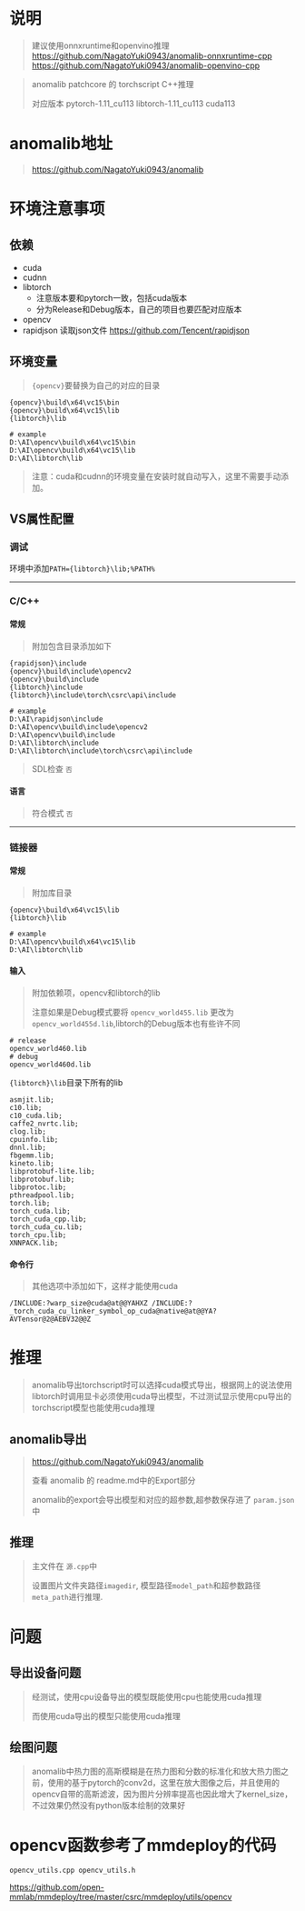 # 说明

> 建议使用onnxruntime和openvino推理
> https://github.com/NagatoYuki0943/anomalib-onnxruntime-cpp
> https://github.com/NagatoYuki0943/anomalib-openvino-cpp

> anomalib patchcore 的 torchscript C++推理
>
> 对应版本 pytorch-1.11_cu113 libtorch-1.11_cu113 cuda113



# anomalib地址

> https://github.com/NagatoYuki0943/anomalib

# 环境注意事项

## 依赖

- cuda
- cudnn
- libtorch
  - 注意版本要和pytorch一致，包括cuda版本
  - 分为Release和Debug版本，自己的项目也要匹配对应版本
- opencv
- rapidjson 读取json文件 https://github.com/Tencent/rapidjson

## 环境变量

> `{opencv}`要替换为自己的对应的目录

```shell
{opencv}\build\x64\vc15\bin
{opencv}\build\x64\vc15\lib
{libtorch}\lib

# example
D:\AI\opencv\build\x64\vc15\bin
D:\AI\opencv\build\x64\vc15\lib
D:\AI\libtorch\lib
```

> 注意：cuda和cudnn的环境变量在安装时就自动写入，这里不需要手动添加。

## VS属性配置

### 调试

环境中添加`PATH={libtorch}\lib;%PATH%`

----

### C/C++

#### 常规

> 附加包含目录添加如下

```shell
{rapidjson}\include
{opencv}\build\include\opencv2
{opencv}\build\include
{libtorch}\include
{libtorch}\include\torch\csrc\api\include

# example
D:\AI\rapidjson\include
D:\AI\opencv\build\include\opencv2
D:\AI\opencv\build\include
D:\AI\libtorch\include
D:\AI\libtorch\include\torch\csrc\api\include
```

> SDL检查 `否`

#### 语言

> 符合模式 `否`

----

### 链接器

#### 常规

> 附加库目录

```shell
{opencv}\build\x64\vc15\lib
{libtorch}\lib

# example
D:\AI\opencv\build\x64\vc15\lib
D:\AI\libtorch\lib
```

#### 输入

> 附加依赖项，opencv和libtorch的lib
>
> 注意如果是Debug模式要将 `opencv_world455.lib` 更改为 `opencv_world455d.lib`,libtorch的Debug版本也有些许不同

```shell
# release
opencv_world460.lib
# debug
opencv_world460d.lib
```

`{libtorch}\lib`目录下所有的lib

```shell
asmjit.lib;
c10.lib;
c10_cuda.lib;
caffe2_nvrtc.lib;
clog.lib;
cpuinfo.lib;
dnnl.lib;
fbgemm.lib;
kineto.lib;
libprotobuf-lite.lib;
libprotobuf.lib;
libprotoc.lib;
pthreadpool.lib;
torch.lib;
torch_cuda.lib;
torch_cuda_cpp.lib;
torch_cuda_cu.lib;
torch_cpu.lib;
XNNPACK.lib;
```

#### 命令行

> 其他选项中添加如下，这样才能使用cuda
>
> 

```
/INCLUDE:?warp_size@cuda@at@@YAHXZ /INCLUDE:?_torch_cuda_cu_linker_symbol_op_cuda@native@at@@YA?AVTensor@2@AEBV32@@Z 
```

# 推理

> anomalib导出torchscript时可以选择cuda模式导出，根据网上的说法使用libtorch时调用显卡必须使用cuda导出模型，不过测试显示使用cpu导出的torchscript模型也能使用cuda推理

## anomalib导出

> https://github.com/NagatoYuki0943/anomalib
>
> 查看 anomalib 的 readme.md中的Export部分
>
> anomalib的export会导出模型和对应的超参数,超参数保存进了 `param.json` 中

## 推理

> 主文件在 `源.cpp`中
>
> 设置图片文件夹路径`imagedir`, 模型路径`model_path`和超参数路径`meta_path`进行推理.

# 问题

## 导出设备问题

> 经测试，使用cpu设备导出的模型既能使用cpu也能使用cuda推理
>
> 而使用cuda导出的模型只能使用cuda推理

## 绘图问题

> anomalib中热力图的高斯模糊是在热力图和分数的标准化和放大热力图之前，使用的基于pytorch的conv2d，这里在放大图像之后，并且使用的opencv自带的高斯滤波，因为图片分辨率提高也因此增大了kernel_size，不过效果仍然没有python版本绘制的效果好



# opencv函数参考了mmdeploy的代码

`opencv_utils.cpp opencv_utils.h`

https://github.com/open-mmlab/mmdeploy/tree/master/csrc/mmdeploy/utils/opencv
